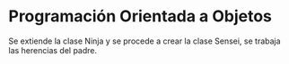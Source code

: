 # Programación Orientada a Objetos
Se extiende la clase Ninja y se procede a crear la clase Sensei, se trabaja las  herencias del padre.